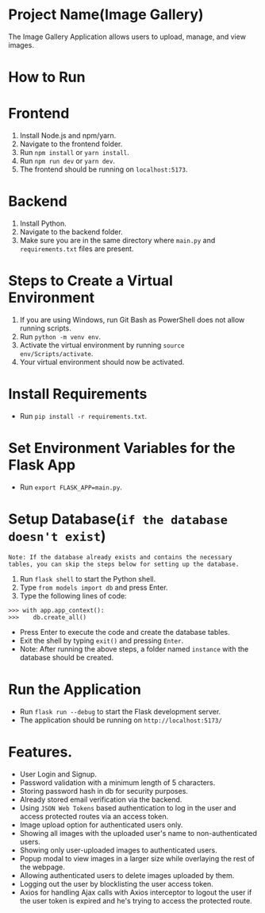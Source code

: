 # Project Name(Image Gallery)

The Image Gallery Application allows users to upload, manage, and view images.

# How to Run

# Frontend

1. Install Node.js and npm/yarn.
2. Navigate to the frontend folder.
3. Run `npm install` or `yarn install`.
4. Run `npm run dev` or `yarn dev`.
5. The frontend should be running on `localhost:5173`.

# Backend

1. Install Python.
2. Navigate to the backend folder.
3. Make sure you are in the same directory where `main.py` and `requirements.txt` files are present.

# Steps to Create a Virtual Environment

1. If you are using Windows, run Git Bash as PowerShell does not allow running scripts.
2. Run `python -m venv env`.
3. Activate the virtual environment by running `source env/Scripts/activate`.
4. Your virtual environment should now be activated.

# Install Requirements

- Run `pip install -r requirements.txt`.

# Set Environment Variables for the Flask App

- Run `export FLASK_APP=main.py`.

# Setup Database(`if the database doesn't exist`)
`Note: If the database already exists and contains the necessary tables, you can skip the steps below for setting up the database.`

1. Run `flask shell` to start the Python shell.
2. Type `from models import db` and press Enter.
3. Type the following lines of code:
```
>>> with app.app_context():
>>>    db.create_all()

```
- Press Enter to execute the code and create the database tables.
- Exit the shell by typing `exit()` and pressing `Enter`.
- Note: After running the above steps, a folder named `instance` with the database should be created.


# Run the Application
- Run `flask run --debug` to start the Flask development server.
- The application should be running on `http://localhost:5173/`



# Features.
- User Login and Signup.
- Password validation with a minimum length of 5 characters.
- Storing password hash in db for security purposes.
- Already stored email verification via the backend.
- Using `JSON Web Tokens` based authentication to log in the user and
  access protected routes via an access token.
- Image upload option for authenticated users only.
- Showing all images with the uploaded user's name to non-authenticated
  users.
- Showing only user-uploaded images to authenticated users.
- Popup modal to view images in a larger size while overlaying the rest of the webpage.
- Allowing authenticated users to delete images uploaded by them.
- Logging out the user by blocklisting the user access token.
- Axios for handling Ajax calls with Axios interceptor to logout the user
  if the user token is expired and he's trying to access the protected
  route.

